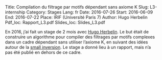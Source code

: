 Title: Compilation du filtrage par motifs dépendant sans axiome K
Slug: L3-internship
Category: Stages
Lang: fr
Date: 2016-07-26
Start: 2016-06-09
End: 2016-07-22
Place: IRIF (Université Paris 7)
Author: Hugo Herbelin
Pdf_loc: Rapport_L3.pdf
Slides_loc: Slides_L3.pdf

En 2016, j’ai fait un stage de 2 mois avec [Hugo Herbelin](http://pauillac.inria.fr/~herbelin/).
Le but était de construire un algorithme pour compiler des filtrages par motifs complexes dans un cadre dépendant sans utiliser
l’axiome K, en suivant des idées autour de la [small inversion](https://hal.inria.fr/inria-00489412/en/).
Le stage a donné lieu à un rapport, mais n’a pas été publié en dehors de ce cadre.
